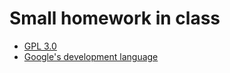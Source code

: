 # Small homework in class

- [GPL 3.0](/small-homework-in-class/gpl-3-0)
- [Google's development language](/small-homework-in-class/google-development-language)